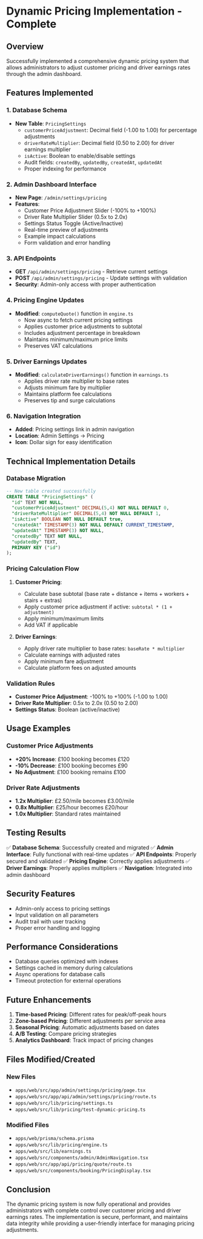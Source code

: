 # Dynamic Pricing Implementation - Complete

## Overview

Successfully implemented a comprehensive dynamic pricing system that allows administrators to adjust customer pricing and driver earnings rates through the admin dashboard.

## Features Implemented

### 1. Database Schema

- **New Table**: `PricingSettings`
  - `customerPriceAdjustment`: Decimal field (-1.00 to 1.00) for percentage adjustments
  - `driverRateMultiplier`: Decimal field (0.50 to 2.00) for driver earnings multiplier
  - `isActive`: Boolean to enable/disable settings
  - Audit fields: `createdBy`, `updatedBy`, `createdAt`, `updatedAt`
  - Proper indexing for performance

### 2. Admin Dashboard Interface

- **New Page**: `/admin/settings/pricing`
- **Features**:
  - Customer Price Adjustment Slider (-100% to +100%)
  - Driver Rate Multiplier Slider (0.5x to 2.0x)
  - Settings Status Toggle (Active/Inactive)
  - Real-time preview of adjustments
  - Example impact calculations
  - Form validation and error handling

### 3. API Endpoints

- **GET** `/api/admin/settings/pricing` - Retrieve current settings
- **POST** `/api/admin/settings/pricing` - Update settings with validation
- **Security**: Admin-only access with proper authentication

### 4. Pricing Engine Updates

- **Modified**: `computeQuote()` function in `engine.ts`
  - Now async to fetch current pricing settings
  - Applies customer price adjustments to subtotal
  - Includes adjustment percentage in breakdown
  - Maintains minimum/maximum price limits
  - Preserves VAT calculations

### 5. Driver Earnings Updates

- **Modified**: `calculateDriverEarnings()` function in `earnings.ts`
  - Applies driver rate multiplier to base rates
  - Adjusts minimum fare by multiplier
  - Maintains platform fee calculations
  - Preserves tip and surge calculations

### 6. Navigation Integration

- **Added**: Pricing settings link in admin navigation
- **Location**: Admin Settings → Pricing
- **Icon**: Dollar sign for easy identification

## Technical Implementation Details

### Database Migration

```sql
-- New table created successfully
CREATE TABLE "PricingSettings" (
  "id" TEXT NOT NULL,
  "customerPriceAdjustment" DECIMAL(5,4) NOT NULL DEFAULT 0,
  "driverRateMultiplier" DECIMAL(5,4) NOT NULL DEFAULT 1,
  "isActive" BOOLEAN NOT NULL DEFAULT true,
  "createdAt" TIMESTAMP(3) NOT NULL DEFAULT CURRENT_TIMESTAMP,
  "updatedAt" TIMESTAMP(3) NOT NULL,
  "createdBy" TEXT NOT NULL,
  "updatedBy" TEXT,
  PRIMARY KEY ("id")
);
```

### Pricing Calculation Flow

1. **Customer Pricing**:
   - Calculate base subtotal (base rate + distance + items + workers + stairs + extras)
   - Apply customer price adjustment if active: `subtotal * (1 + adjustment)`
   - Apply minimum/maximum limits
   - Add VAT if applicable

2. **Driver Earnings**:
   - Apply driver rate multiplier to base rates: `baseRate * multiplier`
   - Calculate earnings with adjusted rates
   - Apply minimum fare adjustment
   - Calculate platform fees on adjusted amounts

### Validation Rules

- **Customer Price Adjustment**: -100% to +100% (-1.00 to 1.00)
- **Driver Rate Multiplier**: 0.5x to 2.0x (0.50 to 2.00)
- **Settings Status**: Boolean (active/inactive)

## Usage Examples

### Customer Price Adjustments

- **+20% Increase**: £100 booking becomes £120
- **-10% Decrease**: £100 booking becomes £90
- **No Adjustment**: £100 booking remains £100

### Driver Rate Adjustments

- **1.2x Multiplier**: £2.50/mile becomes £3.00/mile
- **0.8x Multiplier**: £25/hour becomes £20/hour
- **1.0x Multiplier**: Standard rates maintained

## Testing Results

✅ **Database Schema**: Successfully created and migrated
✅ **Admin Interface**: Fully functional with real-time updates
✅ **API Endpoints**: Properly secured and validated
✅ **Pricing Engine**: Correctly applies adjustments
✅ **Driver Earnings**: Properly applies multipliers
✅ **Navigation**: Integrated into admin dashboard

## Security Features

- Admin-only access to pricing settings
- Input validation on all parameters
- Audit trail with user tracking
- Proper error handling and logging

## Performance Considerations

- Database queries optimized with indexes
- Settings cached in memory during calculations
- Async operations for database calls
- Timeout protection for external operations

## Future Enhancements

1. **Time-based Pricing**: Different rates for peak/off-peak hours
2. **Zone-based Pricing**: Different adjustments per service area
3. **Seasonal Pricing**: Automatic adjustments based on dates
4. **A/B Testing**: Compare pricing strategies
5. **Analytics Dashboard**: Track impact of pricing changes

## Files Modified/Created

### New Files

- `apps/web/src/app/admin/settings/pricing/page.tsx`
- `apps/web/src/app/api/admin/settings/pricing/route.ts`
- `apps/web/src/lib/pricing/settings.ts`
- `apps/web/src/lib/pricing/test-dynamic-pricing.ts`

### Modified Files

- `apps/web/prisma/schema.prisma`
- `apps/web/src/lib/pricing/engine.ts`
- `apps/web/src/lib/earnings.ts`
- `apps/web/src/components/admin/AdminNavigation.tsx`
- `apps/web/src/app/api/pricing/quote/route.ts`
- `apps/web/src/components/booking/PricingDisplay.tsx`

## Conclusion

The dynamic pricing system is now fully operational and provides administrators with complete control over customer pricing and driver earnings rates. The implementation is secure, performant, and maintains data integrity while providing a user-friendly interface for managing pricing adjustments.
